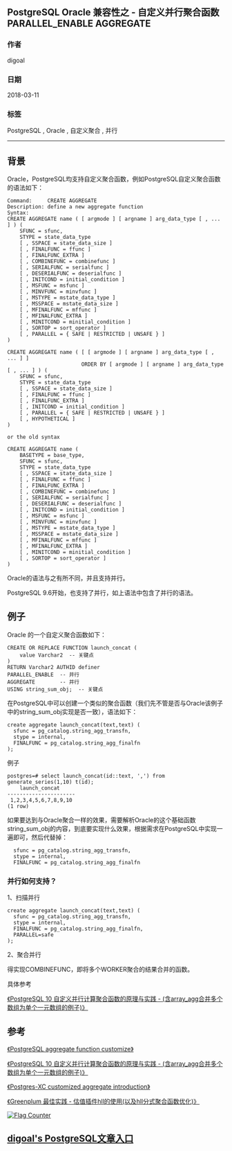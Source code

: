 ## PostgreSQL Oracle 兼容性之 - 自定义并行聚合函数 PARALLEL_ENABLE AGGREGATE  
    
### 作者    
digoal    
    
### 日期    
2018-03-11   
    
### 标签    
PostgreSQL , Oracle , 自定义聚合 , 并行    
    
----    
    
## 背景    
Oracle，PostgreSQL均支持自定义聚合函数，例如PostgreSQL自定义聚合函数的语法如下：  
  
```  
Command:     CREATE AGGREGATE  
Description: define a new aggregate function  
Syntax:  
CREATE AGGREGATE name ( [ argmode ] [ argname ] arg_data_type [ , ... ] ) (  
    SFUNC = sfunc,  
    STYPE = state_data_type  
    [ , SSPACE = state_data_size ]  
    [ , FINALFUNC = ffunc ]  
    [ , FINALFUNC_EXTRA ]  
    [ , COMBINEFUNC = combinefunc ]  
    [ , SERIALFUNC = serialfunc ]  
    [ , DESERIALFUNC = deserialfunc ]  
    [ , INITCOND = initial_condition ]  
    [ , MSFUNC = msfunc ]  
    [ , MINVFUNC = minvfunc ]  
    [ , MSTYPE = mstate_data_type ]  
    [ , MSSPACE = mstate_data_size ]  
    [ , MFINALFUNC = mffunc ]  
    [ , MFINALFUNC_EXTRA ]  
    [ , MINITCOND = minitial_condition ]  
    [ , SORTOP = sort_operator ]  
    [ , PARALLEL = { SAFE | RESTRICTED | UNSAFE } ]  
)  
  
CREATE AGGREGATE name ( [ [ argmode ] [ argname ] arg_data_type [ , ... ] ]  
                        ORDER BY [ argmode ] [ argname ] arg_data_type [ , ... ] ) (  
    SFUNC = sfunc,  
    STYPE = state_data_type  
    [ , SSPACE = state_data_size ]  
    [ , FINALFUNC = ffunc ]  
    [ , FINALFUNC_EXTRA ]  
    [ , INITCOND = initial_condition ]  
    [ , PARALLEL = { SAFE | RESTRICTED | UNSAFE } ]  
    [ , HYPOTHETICAL ]  
)  
  
or the old syntax  
  
CREATE AGGREGATE name (  
    BASETYPE = base_type,  
    SFUNC = sfunc,  
    STYPE = state_data_type  
    [ , SSPACE = state_data_size ]  
    [ , FINALFUNC = ffunc ]  
    [ , FINALFUNC_EXTRA ]  
    [ , COMBINEFUNC = combinefunc ]  
    [ , SERIALFUNC = serialfunc ]  
    [ , DESERIALFUNC = deserialfunc ]  
    [ , INITCOND = initial_condition ]  
    [ , MSFUNC = msfunc ]  
    [ , MINVFUNC = minvfunc ]  
    [ , MSTYPE = mstate_data_type ]  
    [ , MSSPACE = mstate_data_size ]  
    [ , MFINALFUNC = mffunc ]  
    [ , MFINALFUNC_EXTRA ]  
    [ , MINITCOND = minitial_condition ]  
    [ , SORTOP = sort_operator ]  
)  
```  
  
Oracle的语法与之有所不同，并且支持并行。  
  
PostgreSQL 9.6开始，也支持了并行，如上语法中包含了并行的语法。  
  
## 例子  
Oracle 的一个自定义聚合函数如下：  
  
```  
CREATE OR REPLACE FUNCTION launch_concat (  
    value Varchar2  -- 关键点  
)  
RETURN Varchar2 AUTHID definer  
PARALLEL_ENABLE  -- 并行  
AGGREGATE        -- 并行  
USING string_sum_obj;  -- 关键点  
```  
  
在PostgreSQL中可以创建一个类似的聚合函数（我们先不管是否与Oracle该例子中的string_sum_obj实现是否一致），语法如下：  
  
```  
create aggregate launch_concat(text,text) (  
  sfunc = pg_catalog.string_agg_transfn,  
  stype = internal,  
  FINALFUNC = pg_catalog.string_agg_finalfn  
);  
```  
  
例子  
  
```  
postgres=# select launch_concat(id::text, ',') from generate_series(1,10) t(id);  
    launch_concat       
----------------------  
 1,2,3,4,5,6,7,8,9,10  
(1 row)  
```  
  
如果要达到与Oracle聚合一样的效果，需要解析Oracle的这个基础函数string_sum_obj的内容，到底要实现什么效果，根据需求在PostgreSQL中实现一遍即可，然后代替掉：  
  
```  
  sfunc = pg_catalog.string_agg_transfn,  
  stype = internal,  
  FINALFUNC = pg_catalog.string_agg_finalfn  
```  
  
  
### 并行如何支持？  
  
1、扫描并行  
  
```  
create aggregate launch_concat(text,text) (  
  sfunc = pg_catalog.string_agg_transfn,  
  stype = internal,  
  FINALFUNC = pg_catalog.string_agg_finalfn,   
  PARALLEL=safe  
);  
```  
  
2、聚合并行  
  
得实现COMBINEFUNC，即将多个WORKER聚合的结果合并的函数。  
  
具体参考  
  
[《PostgreSQL 10 自定义并行计算聚合函数的原理与实践 - (含array_agg合并多个数组为单个一元数组的例子)》](../201801/20180119_04.md)    
  
## 参考  
  
[《PostgreSQL aggregate function customize》](../201212/20121218_02.md)    
  
[《PostgreSQL 10 自定义并行计算聚合函数的原理与实践 - (含array_agg合并多个数组为单个一元数组的例子)》](../201801/20180119_04.md)    
  
[《Postgres-XC customized aggregate introduction》](../201305/20130502_01.md)    
  
[《Greenplum 最佳实践 - 估值插件hll的使用(以及hll分式聚合函数优化)》](../201608/20160825_02.md)    
  
  
  
<a rel="nofollow" href="http://info.flagcounter.com/h9V1"  ><img src="http://s03.flagcounter.com/count/h9V1/bg_FFFFFF/txt_000000/border_CCCCCC/columns_2/maxflags_12/viewers_0/labels_0/pageviews_0/flags_0/"  alt="Flag Counter"  border="0"  ></a>  
  
  
  
  
## [digoal's PostgreSQL文章入口](https://github.com/digoal/blog/blob/master/README.md "22709685feb7cab07d30f30387f0a9ae")
  
